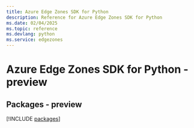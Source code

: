 ```yaml
---
title: Azure Edge Zones SDK for Python
description: Reference for Azure Edge Zones SDK for Python
ms.date: 02/04/2025
ms.topic: reference
ms.devlang: python
ms.service: edgezones
---
```

# Azure Edge Zones SDK for Python - preview
## Packages - preview
[!INCLUDE [packages](edge-zones-index.md)]
